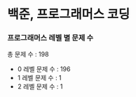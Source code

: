 # 백준, 프로그래머스 코딩
### 프로그래머스 레벨 별 문제 수
총 문제 수 : 198
- 0 레벨 문제 수 : 196
- 1 레벨 문제 수 : 1
- 2 레벨 문제 수 : 1


